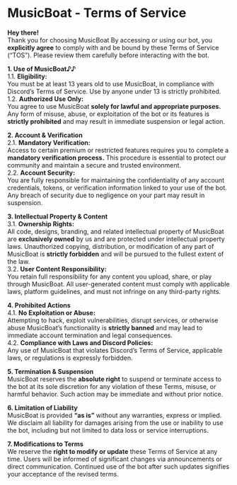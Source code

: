# MusicBoat - Terms of Service

**Hey there!**  
Thank you for choosing MusicBoat By accessing or using our bot, you **explicitly agree** to comply with and be bound by these Terms of Service (“TOS”). Please review them carefully before interacting with the bot.

**1. Use of MusicBoat♪♪**  
1.1. **Eligibility:**  
You must be at least 13 years old to use MusicBoat, in compliance with Discord’s Terms of Service. Use by anyone under 13 is strictly prohibited. 
1.2. **Authorized Use Only:**  
You agree to use MusicBoat **solely for lawful and appropriate purposes.** Any form of misuse, abuse, or exploitation of the bot or its features is **strictly prohibited** and may result in immediate suspension or legal action.

**2. Account & Verification**  
2.1. **Mandatory Verification:**  
Access to certain premium or restricted features requires you to complete a **mandatory verification process.** This procedure is essential to protect our community and maintain a secure and trusted environment.  
2.2. **Account Security:**  
You are fully responsible for maintaining the confidentiality of any account credentials, tokens, or verification information linked to your use of the bot. Any breach of security due to negligence on your part may result in suspension.

**3. Intellectual Property & Content**  
3.1. **Ownership Rights:**  
All code, designs, branding, and related intellectual property of MusicBoat are **exclusively owned** by us and are protected under intellectual property laws. Unauthorized copying, distribution, or modification of any part of MusicBoat is **strictly forbidden** and will be pursued to the fullest extent of the law.  
3.2. **User Content Responsibility:**  
You retain full responsibility for any content you upload, share, or play through MusicBoat. All user-generated content must comply with applicable laws, platform guidelines, and must not infringe on any third-party rights.

**4. Prohibited Actions**  
4.1. **No Exploitation or Abuse:**  
Attempting to hack, exploit vulnerabilities, disrupt services, or otherwise abuse MusicBoat’s functionality is **strictly banned** and may lead to immediate account termination and legal consequences.  
4.2. **Compliance with Laws and Discord Policies:**  
Any use of MusicBoat that violates Discord’s Terms of Service, applicable laws, or regulations is expressly forbidden.

**5. Termination & Suspension**  
MusicBoat reserves the **absolute right** to suspend or terminate access to the bot at its sole discretion for any violation of these Terms, misuse, or harmful behavior. Such action may be immediate and without prior notice.

**6. Limitation of Liability**  
MusicBoat is provided **“as is”** without any warranties, express or implied. We disclaim all liability for damages arising from the use or inability to use the bot, including but not limited to data loss or service interruptions.

**7. Modifications to Terms**  
We reserve the **right to modify or update** these Terms of Service at any time. Users will be informed of significant changes via announcements or direct communication. Continued use of the bot after such updates signifies your acceptance of the revised terms.
